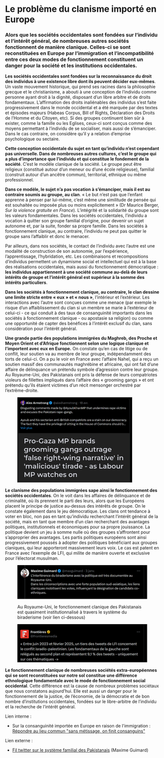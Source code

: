 # Le problème du clanisme importé en Europe

### Alors que les sociétés occidentales sont fondées sur l’individu et l’intérêt général, de nombreuses autres sociétés fonctionnent de manière clanique. Celles-ci se sont reconstituées en Europe par l’immigration et l’incompatibilité entre ces deux modes de fonctionnement constituent un danger pour la société et les institutions occidentales.

**Les sociétés occidentales sont fondées sur la reconnaissance du droit des individus à une existence libre dont ils peuvent décider eux-mêmes**. Un vaste mouvement historique, qui prend ses racines dans la philosophie grecque et le christianisme, a abouti à une conception de l’individu comme personne ayant droit à la dignité, disposant d’un libre arbitre et de droits fondamentaux. L’affirmation des droits inaliénables des individus s’est faite progressivement dans le monde occidental et a été marquée par des textes et épisodes majeurs (Habeas Corpus, Bill of Rights, Déclaration des Droits de l’Homme et du Citoyen, etc). Si des groupes continuent bien sûr à exister, comme la famille ou les Eglises, ceux-ci sont conçus comme des moyens permettant à l’individu de se socialiser, mais aussi de s’émanciper. Dans le cas contraire, on considère qu’il y a relation d’emprise psychologique ou sectaire.

**Cette conception occidentale du sujet en tant qu’individu n’est cependant pas universelle. Dans de nombreuses autres cultures, c’est le groupe qui a plus d’importance que l’individu et qui constitue le fondement de la société**. C’est le modèle clanique de la société. Le groupe peut être religieux (constitué autour d’un meneur ou d’une école religieuse), familial (construit autour d’un ancêtre commun), territorial, ethnique ou même professionnel.

**Dans ce modèle, le sujet n’a pas vocation à s’émanciper, mais il est au contraire soumis au groupe, au clan**. « Le but n’est pas que l’enfant apprenne à penser par lui-même, c’est même une similitude de pensée qui est souhaitée ou imposée plus ou moins explicitement » (Dr Maurice Berger, _Sur la violence gratuite en France_). L’intégrité et la solidarité du groupe sont les valeurs fondamentales. Dans les sociétés occidentales, l’individu a vocation à quitter son groupe familial d’origine, pour devenir un sujet autonome et, par la suite, fonder sa propre famille. Dans les sociétés à fonctionnement clanique, au contraire, l’individu ne peut pas quitter le groupe sans l’affaiblir et donc le menacer.

Par ailleurs, dans nos sociétés, le contact de l’individu avec l’autre est une modalité de construction de son autonomie, par l’expérience, l’apprentissage, l’hybridation, etc. Les combinaisons et recompositions d’individus permettent un dynamisme social et intellectuel qui est à la base des réalisations occidentales, mais aussi du fonctionnement démocratique : **les individus appartiennent à une société commune au-delà de leurs intérêts de groupe et l’intérêt général est supérieur à la somme des intérêts particuliers**.

**Dans les sociétés à fonctionnement clanique, au contraire, le clan dessine une limite stricte entre « eux » et « nous »**, l’intérieur et l’extérieur. Les interactions avec l’autre sont conçues comme une menace (par exemple le risque d’un affaiblissement du clan si un membre se marie à l’extérieur de celui-ci - ce qui conduit à des taux de consanguinité importants dans les sociétés à fonctionnement clanique - ou apostasie sa religion) ou comme une opportunité de capter des bénéfices à l’intérêt exclusif du clan, sans considération pour l’intérêt général.

**Une grande partie des populations immigrées du Maghreb, des Proche et Moyen Orient et d’Afrique fonctionnent selon une logique clanique et l’importent avec eux en Europe.** On constate qu’en cas de litige ou de conflit, leur soutien va au membre de leur groupe, indépendamment des torts de celui-ci. On a pu le voir en France avec l’affaire Nahel, qui a reçu un soutien massif des communautés maghrébine et africaine, qui ont fait d’une affaire de délinquance un prétendu symbole d’agression contre leur groupe. Au Royaume-Uni, des Pakistanais ont pris la défense de leurs compatriotes violeurs de fillettes impliqués dans l’affaire des « grooming gangs » et ont prétendu qu’ils étaient victimes d’un récit mensonger orchestré par l’extrême-droite.

<figure><img src=".gitbook/assets/image (17).png" alt="" width="375"><figcaption></figcaption></figure>

**Le clanisme des populations immigrées sape ainsi le fonctionnement des sociétés occidentales**. On le voit dans les affaires de délinquance et de criminalité, où ils prennent le parti des leurs, alors que les Européens placent le principe de justice au-dessus des intérêts de groupe. On le constate également dans le jeu démocratique. Les clans ont tendance à voter en bloc, non pas en tant qu’individu recherchant l’intérêt général de la société, mais en tant que membre d’un clan recherchant des avantages politiques, institutionnels et économiques pour sa propre jouissance. La politique devient un jeu à somme nulle où des groupes s’affrontent pour s’approprier des avantages. Les partis politiques européens sont ainsi progressivement poussés à adopter des politiques bénéficiant aux groupes claniques, qui leur apporteront massivement leurs voix. Le cas est patent en France avec l’exemple de LFI, qui milite de manière ouverte et exclusive pour l’électorat musulman.

<figure><img src=".gitbook/assets/image (15).png" alt=""><figcaption><p>Au Royaume-Uni, le fonctionnement clanique des Pakistanais est quasiment institutionnalisé à travers le système du biraderisme (voir lien ci-dessous)</p></figcaption></figure>

<figure><img src=".gitbook/assets/image (16).png" alt=""><figcaption></figcaption></figure>

**Le fonctionnement clanique de nombreuses sociétés extra-européennes qui se sont reconstituées sur notre sol constitue une différence ethnologique fondamentale avec le mode de fonctionnement social occidental**. Cette différence est la cause de nombreux problèmes sociétaux que nous constatons aujourd’hui. Elle est aussi un danger pour le fonctionnement de la justice, de l’économie, de la démocratie et de bon nombre d’institutions occidentales, fondées sur le libre-arbitre de l’individu et la recherche de l’intérêt général.



Lien interne :

* Sur la consanguinité importée en Europe en raison de l'immigration : [Répondre au lieu commun "sans métissage, on finit consanguins"](demographie/repondre-au-lieu-commun-sans-metissage-on-finit-consanguins.md)

Lien externe :

* [Fil twitter sur le système familial des Pakistanais](https://x.com/maxguimard/status/1875215945721118984) (Maxime Guimard)
